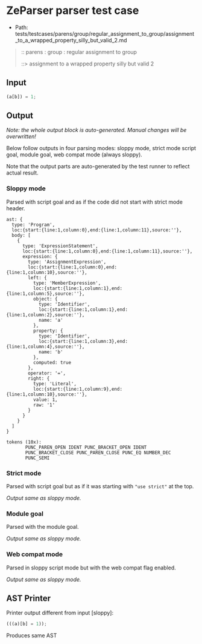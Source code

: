 # ZeParser parser test case

- Path: tests/testcases/parens/group/regular_assignment_to_group/assignment_to_a_wrapped_property_silly_but_valid_2.md

> :: parens : group : regular assignment to group
>
> ::> assignment to a wrapped property silly but valid 2

## Input

`````js
(a[b]) = 1;
`````

## Output

_Note: the whole output block is auto-generated. Manual changes will be overwritten!_

Below follow outputs in four parsing modes: sloppy mode, strict mode script goal, module goal, web compat mode (always sloppy).

Note that the output parts are auto-generated by the test runner to reflect actual result.

### Sloppy mode

Parsed with script goal and as if the code did not start with strict mode header.

`````
ast: {
  type: 'Program',
  loc:{start:{line:1,column:0},end:{line:1,column:11},source:''},
  body: [
    {
      type: 'ExpressionStatement',
      loc:{start:{line:1,column:0},end:{line:1,column:11},source:''},
      expression: {
        type: 'AssignmentExpression',
        loc:{start:{line:1,column:0},end:{line:1,column:10},source:''},
        left: {
          type: 'MemberExpression',
          loc:{start:{line:1,column:1},end:{line:1,column:5},source:''},
          object: {
            type: 'Identifier',
            loc:{start:{line:1,column:1},end:{line:1,column:2},source:''},
            name: 'a'
          },
          property: {
            type: 'Identifier',
            loc:{start:{line:1,column:3},end:{line:1,column:4},source:''},
            name: 'b'
          },
          computed: true
        },
        operator: '=',
        right: {
          type: 'Literal',
          loc:{start:{line:1,column:9},end:{line:1,column:10},source:''},
          value: 1,
          raw: '1'
        }
      }
    }
  ]
}

tokens (10x):
       PUNC_PAREN_OPEN IDENT PUNC_BRACKET_OPEN IDENT
       PUNC_BRACKET_CLOSE PUNC_PAREN_CLOSE PUNC_EQ NUMBER_DEC
       PUNC_SEMI
`````

### Strict mode

Parsed with script goal but as if it was starting with `"use strict"` at the top.

_Output same as sloppy mode._

### Module goal

Parsed with the module goal.

_Output same as sloppy mode._

### Web compat mode

Parsed in sloppy script mode but with the web compat flag enabled.

_Output same as sloppy mode._

## AST Printer

Printer output different from input [sloppy]:

````js
(((a)[b] = 1));
````

Produces same AST
